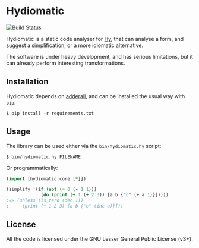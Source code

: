 Hydiomatic
==========

[![Build Status](https://travis-ci.org/algernon/hydiomatic.png?branch=master)](https://travis-ci.org/algernon/hydiomatic)

Hydiomatic is a static code analyser for [Hy](http://hylang.org/),
that can analyse a form, and suggest a simplification, or a more
idiomatic alternative.

The software is under heavy development, and has serious limitations,
but it can already perform interesting transformations.

Installation
------------

Hydiomatic depends on [adderall][adderall], and can be installed the
usual way with `pip`:

```shell
$ pip install -r requirements.txt
```

 [adderall]: https://github.com/algernon/adderall

Usage
-----

The library can be used either via the `bin/hydiomatic.hy` script:

```shell
$ bin/hydiomatic.hy FILENAME
```

Or programmatically:

```clojure
(import [hydiomatic.core [*]])

(simplify '(if (not (= 0 (- 1 1))) 
             (do (print (+ 1 (+ 2 3)) [a b {"c" (+ a 1)}]))))
;=> (unless (is_zero (dec 1))
;     (print (+ 1 2 3) [a b {"c" (inc a)}]))
```

License
-------

All the code is licensed under the GNU Lesser General Public License
(v3+).
